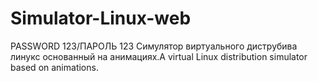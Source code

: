 # Simulator-Linux-web
PASSWORD 123/ПАРОЛЬ 123
Симулятор виртуального диструбива линукс основанный на анимациях.A virtual Linux distribution simulator based on animations.
